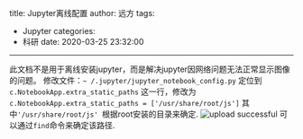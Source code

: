 title: Jupyter离线配置
author: 远方
tags:
  - Jupyter
categories:
  - 科研
date: 2020-03-25 23:32:00
---
此文档不是用于离线安装jupyter，而是解决jupyter因网络问题无法正常显示图像的问题。
修改文件：`~ /.jupyter/jupyter_notebook_config.py`
定位到 `c.NotebookApp.extra_static_paths` 这一行，修改为 
`c.NotebookApp.extra_static_paths = ['/usr/share/root/js']`
其中`'/usr/share/root/js' `根据root安装的目录来确定.
![upload successful](/images/pasted-2.png)
可以通过`find`命令来确定该路径.